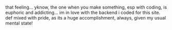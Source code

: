 that feeling... yknow, the one when you make something, esp with coding, is euphoric and addicting... im in love with the backend i coded for this site. def mixed with pride, as its a huge accomplishment, always, given my usual mental state!